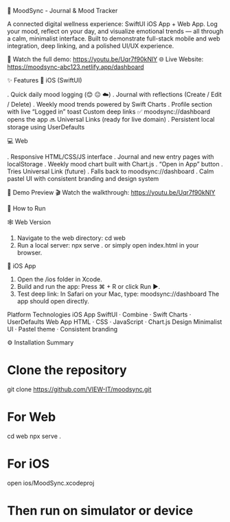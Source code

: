 🌙 MoodSync - Journal & Mood Tracker

A connected digital wellness experience: SwiftUI iOS App + Web App.
Log your mood, reflect on your day, and visualize emotional trends — all through a calm, minimalist interface.
Built to demonstrate full-stack mobile and web integration, deep linking, and a polished UI/UX experience.

🎥 Watch the full demo: https://youtu.be/Uqr7f90kNlY
🌐 Live Website: https://moodsync-abc123.netlify.app/dashboard

✨ Features
🧠 iOS (SwiftUI)

. Quick daily mood logging (😊 😐 ☁️)
. Journal with reflections (Create / Edit / Delete)
. Weekly mood trends powered by Swift Charts
. Profile section with live “Logged in” toast
Custom deep links
  ✅ moodsync://dashboard opens the app
  🔜 Universal Links (ready for live domain)
. Persistent local storage using UserDefaults

💻 Web

. Responsive HTML/CSS/JS interface
. Journal and new entry pages with localStorage
. Weekly mood chart built with Chart.js
. “Open in App” button
 . Tries Universal Link (future)
 . Falls back to moodsync://dashboard
. Calm pastel UI with consistent branding and design system

📸 Demo Preview
🎬 Watch the walkthrough: https://youtu.be/Uqr7f90kNlY

🚀 How to Run

🕸 Web Version
1. Navigate to the web directory:
  cd web
2. Run a local server:
  npx serve .
  or simply open index.html in your browser.

📱 iOS App
1. Open the /ios folder in Xcode.
2. Build and run the app:
  Press ⌘ + R or click Run ▶️.
3. Test deep link:
  In Safari on your Mac, type:
  moodsync://dashboard
  The app should open directly.

Platform	Technologies
iOS App	SwiftUI · Combine · Swift Charts · UserDefaults
Web App	HTML · CSS · JavaScript · Chart.js
Design	Minimalist UI · Pastel theme · Consistent branding

⚙️ Installation Summary
# Clone the repository
git clone https://github.com/VIEW-IT/moodsync.git

# For Web
cd web
npx serve .

# For iOS
open ios/MoodSync.xcodeproj
# Then run on simulator or device
